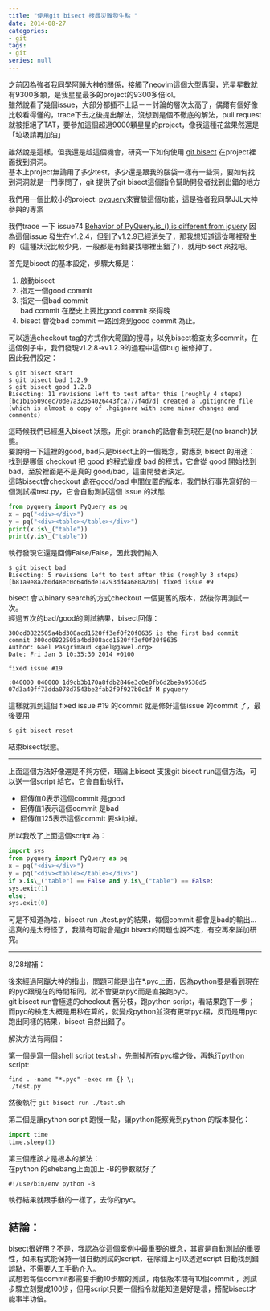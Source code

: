 ```yaml
---
title: "使用git bisect 搜尋災難發生點 "
date: 2014-08-27
categories:
- git
tags:
- git
series: null
---
```


之前因為強者我同學阿蹦大神的關係，接觸了neovim這個大型專案，光星星數就有9300多顆，是我星星最多的project的9300多倍lol。   
雖然說看了幾個issue，大部分都插不上話－－討論的層次太高了，偶爾有個好像比較看得懂的，trace下去之後提出解法，沒想到是個不徹底的解法，pull request就被拒絕了TAT，要參加這個超過9000顆星星的project，像我這種花盆果然還是「垃圾請再加油」   

雖然說是這樣，但我還是趁這個機會，研究一下如何使用 [git bisect](http://git-scm.com/docs/git-bisect) 在project裡面找到洞洞。   
基本上project無論用了多少test，多少還是跟我的腦袋一樣有一些洞，要如何找到洞洞就是一門學問了，git 提供了git bisect這個指令幫助開發者找到出錯的地方   
<!--more-->

我們用一個比較小的project: [pyquery](https://github.com/gawel/pyquery)來實驗這個功能，這是強者我同學JJL大神參與的專案   

我們trace 一下 issue74 [Behavior of PyQuery.is_() is different from jquery](https://github.com/gawel/pyquery/issues/74)
因為這個issue 發生在v1.2.4，但到了v1.2.9已經消失了，那我想知道這從哪裡發生的（這種狀況比較少見，一般都是有錯要找哪裡出錯了），就用bisect 來找吧。   

首先是bisect 的基本設定，步驟大概是：
1. 啟動bisect
2. 指定一個good commit 
3. 指定一個bad commit  
bad commit 在歷史上要比good commit 來得晚
4. bisect 會從bad commit 一路回溯到good commit 為止。

可以透過checkout tag的方式作大範圍的搜尋，以免bisect檢查太多commit，在這個例子中，我們發現v1.2.8->v1.2.9的過程中這個bug 被修掉了。   
因此我們設定：   
```shell
$ git bisect start   
$ git bisect bad 1.2.9   
$ git bisect good 1.2.8   
Bisecting: 11 revisions left to test after this (roughly 4 steps)   
[bc1b16509cec70de7a32354026443fca777f4d7d] created a .gitignore file
(which is almost a copy of .hgignore with some minor changes and comments)    
```

這時候我們已經進入bisect 狀態，用git branch的話會看到現在是(no branch)狀態。  
要說明一下這裡的good, bad只是bisect上的一個概念，對應到 bisect 的用途：找到是哪個 checkout 把 good 的程式變成 bad 的程式，它會從 good 開始找到 bad，至於裡面是不是真的 good/bad，這由開發者決定。  
這時bisect會checkout 處在good/bad 中間位置的版本，我們執行事先寫好的一個測試檔test.py，它會自動測試這個 issue 的狀態  

```python
from pyquery import PyQuery as pq   
x = pq("<div></div>")  
y = pq("<div><table></table></div>")  
print(x.is\_("table"))  
print(y.is\_("table"))   
```
執行發現它還是回傳False/False，因此我們輸入   
```shell
$ git bisect bad  
Bisecting: 5 revisions left to test after this (roughly 3 steps)  
[b81a9e8a2b0d48ec0c64d6de14293dd4a680a20b] fixed issue #9   
```
bisect 會以binary search的方式checkout 一個更舊的版本，然後你再測試一次。  
經過五次的bad/good的測試結果，bisect回傳：  

```shell
300cd0822505a4bd308acd1520ff3ef0f20f8635 is the first bad commit  
commit 300cd0822505a4bd308acd1520ff3ef0f20f8635  
Author: Gael Pasgrimaud <gael@gawel.org>  
Date: Fri Jan 3 10:35:30 2014 +0100  

fixed issue #19  

:040000 040000 1d9cb3b170a8fdb2846e3c0e0fb6d2be9a9538d5 07d3a40ff73dda078d7543be2fab2f9f927b0c1f M pyquery    
```

這樣就抓到這個 fixed issue #19 的commit 就是修好這個issue 的commit 了，最後要用  
```shell
$ git bisect reset
```
結束bisect狀態。  

---

上面這個方法好像還是不夠方便，理論上bisect 支援git bisect run這個方法，可以送一個script 給它，它會自動執行，

* 回傳值0表示這個commit 是good
* 回傳值1表示這個commit 是bad
* 回傳值125表示這個commit 要skip掉。   

所以我改了上面這個script 為：  
```python
import sys  
from pyquery import PyQuery as pq  
x = pq("<div></div>")  
y = pq("<div><table></table></div>")  
if x.is\_("table") == False and y.is\_("table") == False:  
sys.exit(1)  
else:   
sys.exit(0)
```

可是不知道為啥，bisect run ./test.py的結果，每個commit 都會是bad的輸出…這真的是太奇怪了，我猜有可能會是git bisect的問題也說不定，有空再來詳加研究。  

---

8/28增補：  

後來經過阿蹦大神的指出，問題可能是出在*.pyc上面，因為python要是看到現在的pyc跟現在的時間相同，就不會更新pyc而是直接跑pyc。  
git bisect run會極速的checkout 舊分枝，跑python script，看結果跑下一步；而pyc的檢定大概是用秒在算的，就變成python並沒有更新pyc檔，反而是用pyc跑出同樣的結果，bisect 自然出錯了。  

解決方法有兩個：  

第一個是寫一個shell script test.sh，先刪掉所有pyc檔之後，再執行python script:  
```shell
find . -name "*.pyc" -exec rm {} \;  
./test.py
```
然後執行 `git bisect run ./test.sh`  

第二個是讓python script 跑慢一點，讓python能察覺到python 的版本變化：  
```python
import time   
time.sleep(1)
```

第三個應該才是根本的解法：  
在python 的shebang上面加上 -B的參數就好了
```shell
#!/use/bin/env python -B
```
  執行結果就跟手動的一樣了，去你的pyc。  

## 結論：

bisect很好用？不是，我認為從這個案例中最重要的概念，其實是自動測試的重要性，如果程式能保持一個自動測試的script，在除錯上可以透過script 自動找到錯誤點，不需要人工手動介入。  
試想若每個commit都需要手動10步驟的測試，兩個版本間有10個commit ，測試步驟立刻變成100步，但用script只要一個指令就能知道是好是壞，搭配bisect才能事半功倍。  